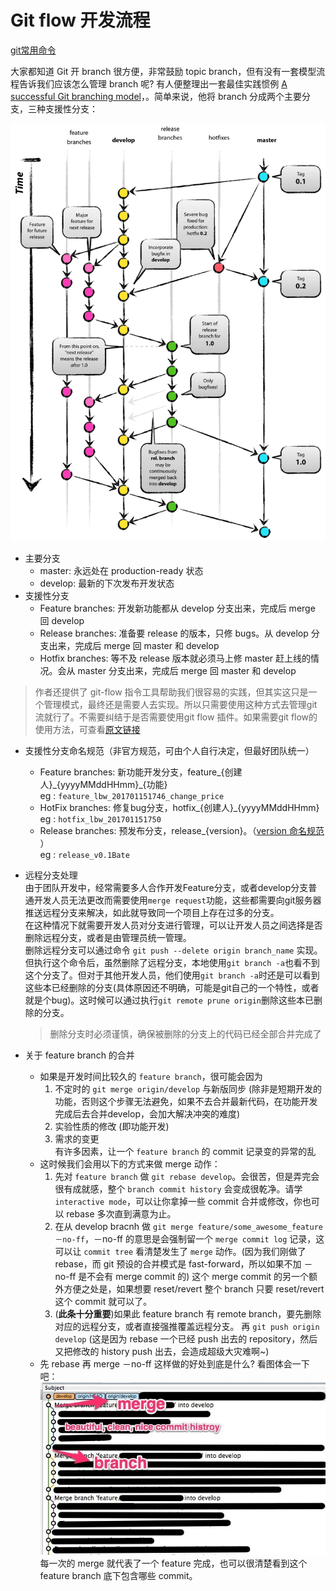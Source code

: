 # Git flow 开发流程

[git常用命令](http://www.ruanyifeng.com/blog/2015/12/git-cheat-sheet.html)

大家都知道 Git 开 branch 很方便，非常鼓励 topic branch，但有没有一套模型流程告诉我们应该怎么管理 branch 呢? 有人便整理出一套最佳实践惯例 [A successful Git branching model](http://nvie.com/posts/a-successful-git-branching-model/)，。简单来说，他将 branch 分成两个主要分支，三种支援性分支：

![git flow模式 图解](/resources/image/git_flow.png)

- 主要分支  
  * master: 永远处在 production-ready 状态
  * develop: 最新的下次发布开发状态
- 支援性分支
  * Feature branches: 开发新功能都从 develop 分支出来，完成后 merge 回 develop
  * Release branches: 准备要 release 的版本，只修 bugs。从 develop 分支出来，完成后 merge 回 master 和 develop
  * Hotfix branches: 等不及 release 版本就必须马上修 master 赶上线的情况。会从 master 分支出来，完成后 merge 回 master 和 develop

> 作者还提供了 git-flow 指令工具帮助我们很容易的实践，但其实这只是一个管理模式，最终还是需要人去实现。所以只需要使用这种方式去管理git流就行了。不需要纠结于是否需要使用git flow 插件。如果需要git flow的使用方法，可查看[原文链接](https://ihower.tw/blog/archives/5140)

- 支援性分支命名规范（非官方规范，可由个人自行决定，但最好团队统一）  
  * Feature branches: 新功能开发分支，feature\_{创建人}\_{yyyyMMddHHmm}\_{功能}  
    eg : `feature_lbw_201701151746_change_price`
  * HotFix branches: 修复bug分支，hotfix\_{创建人}\_{yyyyMMddHHmm}  
    eg : `hotfix_lbw_201701151750`
  * Release branches: 预发布分支，release\_{version}。（[version 命名规范](../version.md) ）  
    eg : `release_v0.1Bate`

- 远程分支处理  
  由于团队开发中，经常需要多人合作开发Feature分支，或者develop分支普通开发人员无法更改而需要使用`merge request`功能，这些都需要向git服务器推送远程分支来解决，如此就导致同一个项目上存在过多的分支。  
  在这种情况下就需要开发人员对分支进行管理，可以让开发人员之间选择是否删除远程分支，或者是由管理员统一管理。  
  删除远程分支可以通过命令  `git push --delete origin branch_name` 实现。  
  但执行这个命令后，虽然删除了远程分支，本地使用`git branch -a`也看不到这个分支了。但对于其他开发人员，他们使用`git branch -a`时还是可以看到这些本已经删除的分支(具体原因还不明确，可能是git自己的一个特性，或者就是个bug)。这时候可以通过执行`git remote prune origin`删除这些本已删除的分支。  
  > 删除分支时必须谨慎，确保被删除的分支上的代码已经全部合并完成了

- 关于 feature branch 的合并
    - 如果是开发时间比较久的 `feature branch`，很可能会因为  
      1. 不定时的 `git merge origin/develop` 与新版同步  (除非是短期开发的功能，否则这个步骤无法避免，如果不去合并最新代码，在功能开发完成后去合并develop，会加大解决冲突的难度)  
      2. 实验性质的修改  (即功能开发)  
      3. 需求的变更  
      有许多因素，让一个 `feature branch` 的 commit 记录变的异常的乱
    - 这时候我们会用以下的方式来做 merge 动作：  
      1. 先对 `feature branch` 做 `git rebase develop`。会很苦，但是弄完会很有成就感，整个 `branch commit history` 会变成很乾净。请学 `interactive mode`，可以让你拿掉一些 commit 合并或修改，你也可以 rebase 多次直到满意为止。
      1. 在从 develop bracnh 做 `git merge feature/some_awesome_feature －no-ff`，－no-ff 的意思是会强制留一个 `merge commit log` 记录，这可以让 `commit tree` 看清楚发生了 `merge` 动作。(因为我们刚做了 rebase，而 git 预设的合并模式是 fast-forward，所以如果不加 －no-ff 是不会有 merge commit 的) 这个 merge commit 的另一个额外方便之处是，如果想要 reset/revert 整个 branch 只要 reset/revert 这个 commit 就可以了。  
      1. (__此条十分重要__)如果此 feature branch 有 remote branch，要先删除对应的远程分支，或者直接强推覆盖远程分支。 再 `git push origin develop` (这是因为 rebase 一个已经 push 出去的 repository，然后又把修改的 history push 出去，会造成超级大灾难啊~)    
    - 先 rebase 再 merge －no-ff 这样做的好处到底是什么? 看图体会一下吧：
    ![commit tree 图](/resources/image/git-branch1.jpg)  
    每一次的 merge 就代表了一个 feature 完成，也可以很清楚看到这个 feature branch 底下包含哪些 commit。
